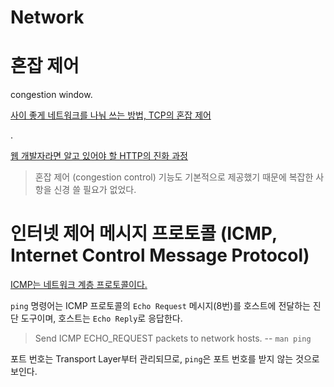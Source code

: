 # Network

# 혼잡 제어

congestion window.

[사이 좋게 네트워크를 나눠 쓰는 방법, TCP의 혼잡 제어](https://evan-moon.github.io/2019/11/26/tcp-congestion-control/)

.

[웹 개발자라면 알고 있어야 할 HTTP의 진화 과정](https://yozm.wishket.com/magazine/detail/1686/)

> 혼잡 제어 (congestion control) 기능도 기본적으로 제공했기 때문에 복잡한 사항을 신경 쓸 필요가 없었다.

# 인터넷 제어 메시지 프로토콜 (ICMP, Internet Control Message Protocol)

[ICMP는 네트워크 계층 프로토콜이다.](https://en.wikipedia.org/wiki/Internet_Control_Message_Protocol)

`ping` 명령어는 ICMP 프로토콜의 `Echo Request` 메시지(8번)를 호스트에 전달하는 진단 도구이며, 호스트는 `Echo Reply`로 응답한다.

> Send ICMP ECHO_REQUEST packets to network hosts. -- `man ping`

포트 번호는 Transport Layer부터 관리되므로, `ping`은 포트 번호를 받지 않는 것으로 보인다.
